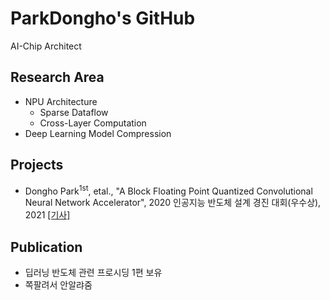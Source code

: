 # ParkDongho's GitHub
AI-Chip Architect

## Research Area
* NPU Architecture
  * Sparse Dataflow
  * Cross-Layer Computation
* Deep Learning Model Compression

## Projects
* Dongho Park<sup>1st</sup>, etal., "A Block Floating Point Quantized Convolutional Neural Network Accelerator", 2020 인공지능 반도체 설계 경진 대회(우수상), 2021 [[기사]](https://www.msit.go.kr/bbs/view.do?sCode=user&mId=113&mPid=112&pageIndex=3&bbsSeqNo=94&nttSeqNo=3180308&searchOpt=ALL&searchTxt=)

## Publication
* 딥러닝 반도체 관련 프로시딩 1편 보유
* 쪽팔려서 안알랴줌

